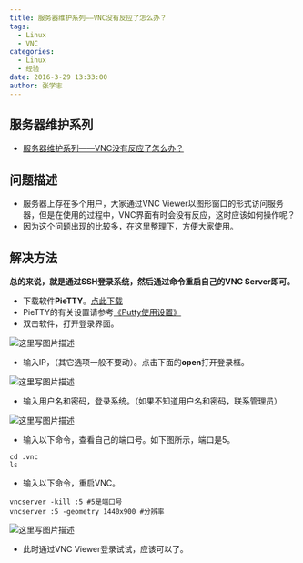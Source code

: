 ```yaml
---
title: 服务器维护系列——VNC没有反应了怎么办？
tags: 
  - Linux
  - VNC
categories:
  - Linux
  - 经验
date: 2016-3-29 13:33:00
author: 张学志
---
```





## 服务器维护系列
* [服务器维护系列——VNC没有反应了怎么办？](http://blog.csdn.net/xuezhisdc/article/details/51009445)

## 问题描述
* 服务器上存在多个用户，大家通过VNC Viewer以图形窗口的形式访问服务器，但是在使用的过程中，VNC界面有时会没有反应，这时应该如何操作呢？
*  因为这个问题出现的比较多，在这里整理下，方便大家使用。

<!-- more -->

## 解决方法
**总的来说，就是通过SSH登录系统，然后通过命令重启自己的VNC Server即可。**

* 下载软件**PieTTY**。[点此下载](http://download.csdn.net/detail/xuezhisdc/9475974)
* PieTTY的有关设置请参考[《Putty使用设置》](http://blog.csdn.net/xuezhisdc/article/details/48622069)
* 双击软件，打开登录界面。

![这里写图片描述](http://img.blog.csdn.net/20160329211420717)

* 输入IP，（其它选项一般不要动）。点击下面的**open**打开登录框。

![这里写图片描述](http://img.blog.csdn.net/20160329211541240)

* 输入用户名和密码，登录系统。（如果不知道用户名和密码，联系管理员）

![这里写图片描述](http://img.blog.csdn.net/20160329211607068)

* 输入以下命令，查看自己的端口号。如下图所示，端口是5。
```
cd .vnc
ls
```
* 输入以下命令，重启VNC。
```
vncserver -kill :5 #5是端口号
vncserver :5 -geometry 1440x900 #分辨率
```

![这里写图片描述](http://img.blog.csdn.net/20160329211809940)

* 此时通过VNC Viewer登录试试，应该可以了。